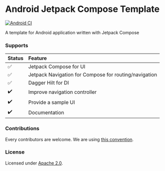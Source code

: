# Android Jetpack Compose Template
[![Android CI](https://github.com/mcatta/android-compose-template/actions/workflows/ci.yml/badge.svg)](https://github.com/mcatta/android-compose-template/actions/workflows/ci.yml)

A template for Android application written with Jetpack Compose

### Supports

Status | Feature
:-------------| :-------------|
:white_check_mark: | Jetpack Compose for UI |
:white_check_mark: | Jetpack Navigation for Compose for routing/navigation |
:white_check_mark: | Dagger Hilt for DI |
:heavy_check_mark: | Improve navigation controller |
:heavy_check_mark: | Provide a sample UI |
:heavy_check_mark: | Documentation |

### Contributions

Every contributors are welcome. We are using [this convention](https://www.conventionalcommits.org/en/v1.0.0/).

### License
Licensed under [Apache 2.0](https://github.com/mcatta/android-compose-template/blob/main/LICENSE).
